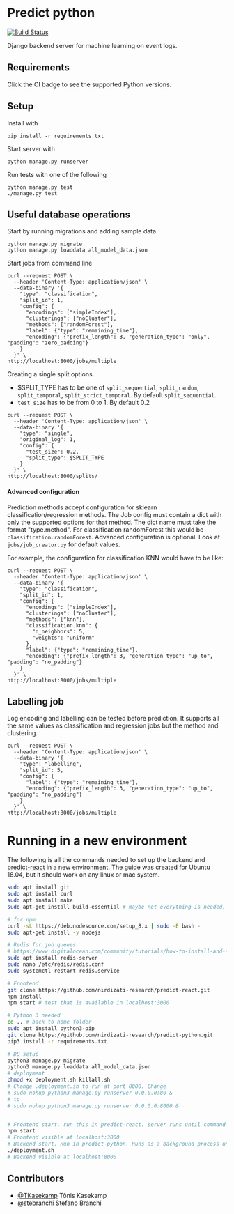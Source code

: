 # Predict python

[![Build Status](https://travis-ci.org/nirdizati-research/predict-python.svg?branch=master)](https://travis-ci.org/TKasekamp/predict-python)

Django backend server for machine learning on event logs.

## Requirements
Click the CI badge to see the supported Python versions.

## Setup

Install with
```commandline
pip install -r requirements.txt
```

Start server with
```commandline
python manage.py runserver
```

Run tests with one of the following
```commandline
python manage.py test
./manage.py test
```

## Useful database operations
Start by running migrations and adding sample data
```commandline
python manage.py migrate
python manage.py loaddata all_model_data.json
```

Start jobs from command line
```commandline
curl --request POST \
  --header 'Content-Type: application/json' \
  --data-binary '{
    "type": "classification",
    "split_id": 1,
    "config": {
      "encodings": ["simpleIndex"],
      "clusterings": ["noCluster"],
      "methods": ["randomForest"],
      "label": {"type": "remaining_time"},
      "encoding": {"prefix_length": 3, "generation_type": "only", "padding": "zero_padding"}
    }
  }' \
http://localhost:8000/jobs/multiple
```

Creating a single split options.

* $SPLIT_TYPE has to be one of `split_sequential`, `split_random`, `split_temporal`, `split_strict_temporal`. By default `split_sequential`.
* `test_size` has to be from 0 to 1. By default 0.2
```commandline
curl --request POST \
  --header 'Content-Type: application/json' \
  --data-binary '{
    "type": "single",
    "original_log": 1, 
    "config": {
      "test_size": 0.2,
      "split_type": $SPLIT_TYPE
    }
  }' \
http://localhost:8000/splits/
```

#### Advanced configuration

Prediction methods accept configuration for sklearn classification/regression methods. 
The Job config must contain a dict with only the supported options for that method. 
The dict name must take the format "type.method". For classification randomForest this would be `classification.randomForest`.
Advanced configuration is optional. Look at `jobs/job_creator.py` for default values.

For example, the configuration for classification KNN would have to be like:

```commandline
curl --request POST \
  --header 'Content-Type: application/json' \
  --data-binary '{
    "type": "classification",
    "split_id": 1,
    "config": {
      "encodings": ["simpleIndex"],
      "clusterings": ["noCluster"],
      "methods": ["knn"],
      "classification.knn": {
        "n_neighbors": 5,
        "weights": "uniform"
      },
      "label": {"type": "remaining_time"},
      "encoding": {"prefix_length": 3, "generation_type": "up_to", "padding": "no_padding"}
    }
  }' \
http://localhost:8000/jobs/multiple
```

## Labelling job
Log encoding and labelling can be tested before prediction. It supports all the same values as classification and 
regression jobs but the method and clustering.

```commandline
curl --request POST \
  --header 'Content-Type: application/json' \
  --data-binary '{
    "type": "labelling",
    "split_id": 5,
    "config": {
      "label": {"type": "remaining_time"},
      "encoding": {"prefix_length": 3, "generation_type": "up_to", "padding": "no_padding"}
    }
  }' \
http://localhost:8000/jobs/multiple
```

# Running in a new environment
The following is all the commands needed to set up the backend and [predict-react](https://github.com/nirdizati-research/predict-react) in a new environment. The guide was created for Ubuntu 18.04, but it should work on any linux or mac system. 

```bash
sudo apt install git
sudo apt install curl
sudo apt install make
sudo apt-get install build-essential # maybe not everything is needed, but at least g++

# for npm
curl -sL https://deb.nodesource.com/setup_8.x | sudo -E bash -
sudo apt-get install -y nodejs

# Redis for job queues
# https://www.digitalocean.com/community/tutorials/how-to-install-and-secure-redis-on-ubuntu-18-04
sudo apt install redis-server
sudo nano /etc/redis/redis.conf
sudo systemctl restart redis.service

# Frontend
git clone https://github.com/nirdizati-research/predict-react.git
npm install
npm start # test that is available in localhost:3000

# Python 3 needed
cd .. # back to home folder
sudo apt install python3-pip
git clone https://github.com/nirdizati-research/predict-python.git
pip3 install -r requirements.txt

# DB setup
python3 manage.py migrate
python3 manage.py loaddata all_model_data.json
# deployment
chmod +x deployment.sh killall.sh
# Change .deployment.sh to run at port 8000. Change 
# sudo nohup python3 manage.py runserver 0.0.0.0:80 &
# to
# sudo nohup python3 manage.py runserver 0.0.0.0:8000 & 


# Frontend start. run this in predict-react. server runs until command exited
npm start
# Frontend visible at localhost:3000
# Backend start. Run in predict-python. Runs as a background process until ./killall.sh is run
./deployment.sh
# Backend visible at localhost:8000
```

## Contributors
- [@TKasekamp](https://github.com/TKasekamp) Tõnis Kasekamp 
- [@stebranchi](https://github.com/stebranchi) Stefano Branchi
